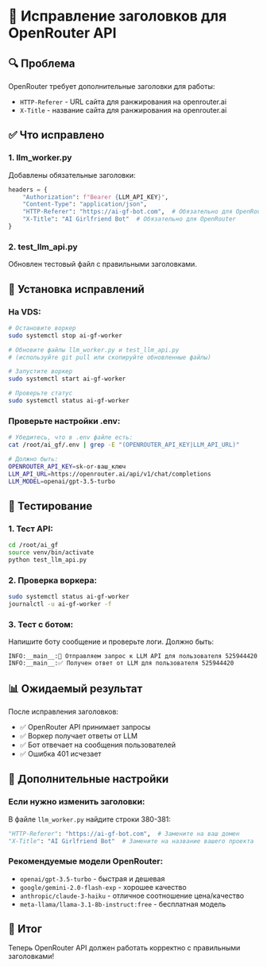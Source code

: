 # 🔧 Исправление заголовков для OpenRouter API

## 🔍 Проблема
OpenRouter требует дополнительные заголовки для работы:
- `HTTP-Referer` - URL сайта для ранжирования на openrouter.ai
- `X-Title` - название сайта для ранжирования на openrouter.ai

## ✅ Что исправлено

### 1. **llm_worker.py**
Добавлены обязательные заголовки:
```python
headers = {
    "Authorization": f"Bearer {LLM_API_KEY}",
    "Content-Type": "application/json",
    "HTTP-Referer": "https://ai-gf-bot.com",  # Обязательно для OpenRouter
    "X-Title": "AI Girlfriend Bot"  # Обязательно для OpenRouter
}
```

### 2. **test_llm_api.py**
Обновлен тестовый файл с правильными заголовками.

## 🚀 Установка исправлений

### На VDS:
```bash
# Остановите воркер
sudo systemctl stop ai-gf-worker

# Обновите файлы llm_worker.py и test_llm_api.py
# (используйте git pull или скопируйте обновленные файлы)

# Запустите воркер
sudo systemctl start ai-gf-worker

# Проверьте статус
sudo systemctl status ai-gf-worker
```

### Проверьте настройки .env:
```bash
# Убедитесь, что в .env файле есть:
cat /root/ai_gf/.env | grep -E "(OPENROUTER_API_KEY|LLM_API_URL)"

# Должно быть:
OPENROUTER_API_KEY=sk-or-ваш_ключ
LLM_API_URL=https://openrouter.ai/api/v1/chat/completions
LLM_MODEL=openai/gpt-3.5-turbo
```

## 🧪 Тестирование

### 1. Тест API:
```bash
cd /root/ai_gf
source venv/bin/activate
python test_llm_api.py
```

### 2. Проверка воркера:
```bash
sudo systemctl status ai-gf-worker
journalctl -u ai-gf-worker -f
```

### 3. Тест с ботом:
Напишите боту сообщение и проверьте логи. Должно быть:
```
INFO:__main__:🤖 Отправляем запрос к LLM API для пользователя 525944420
INFO:__main__:✅ Получен ответ от LLM для пользователя 525944420
```

## 📊 Ожидаемый результат

После исправления заголовков:
- ✅ OpenRouter API принимает запросы
- ✅ Воркер получает ответы от LLM
- ✅ Бот отвечает на сообщения пользователей
- ✅ Ошибка 401 исчезает

## 🔧 Дополнительные настройки

### Если нужно изменить заголовки:
В файле `llm_worker.py` найдите строки 380-381:
```python
"HTTP-Referer": "https://ai-gf-bot.com",  # Замените на ваш домен
"X-Title": "AI Girlfriend Bot"  # Замените на название вашего проекта
```

### Рекомендуемые модели OpenRouter:
- `openai/gpt-3.5-turbo` - быстрая и дешевая
- `google/gemini-2.0-flash-exp` - хорошее качество
- `anthropic/claude-3-haiku` - отличное соотношение цена/качество
- `meta-llama/llama-3.1-8b-instruct:free` - бесплатная модель

## 🎯 Итог

Теперь OpenRouter API должен работать корректно с правильными заголовками!
